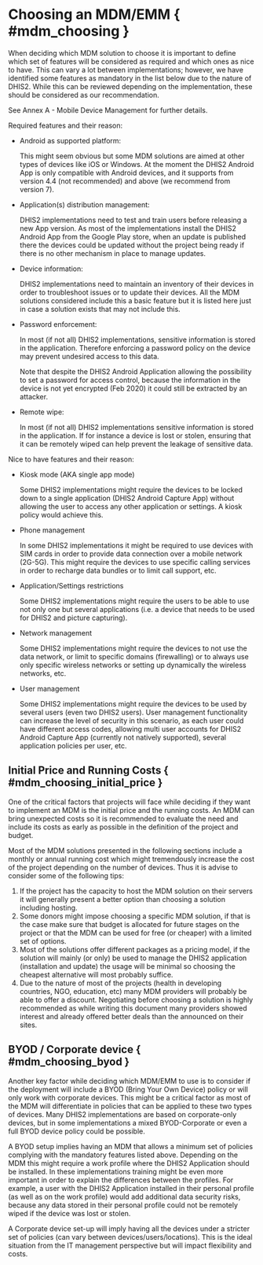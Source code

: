 # Choosing an MDM/EMM { #mdm_choosing }

When deciding which MDM solution to choose it is important to define which set of features will be considered as required and which ones as nice to have. This can vary a lot between implementations; however, we have identified some features as mandatory in the list below due to the nature of DHIS2. While this can be reviewed depending on the implementation, these should be considered as our recommendation.

See Annex A - Mobile Device Management for further details.

Required features and their reason:

* Android as supported platform:

    This might seem obvious but some MDM solutions are aimed at other types of devices like iOS or Windows. At the moment the DHIS2 Android App is only compatible with Android devices, and it supports from version 4.4 (not recommended) and above (we recommend from version 7).

* Application(s) distribution management: 

    DHIS2 implementations need to test and train users before releasing a new App version. As most of the implementations install the DHIS2 Android App from the Google Play store, when an update is published there the devices could be updated without the project being ready if there is no other mechanism in place to manage updates.

* Device information:

    DHIS2 implementations need to maintain an inventory of their devices in order to troubleshoot issues or to update their devices. All the MDM solutions considered include this a basic feature but it is listed here just in case a solution exists that may not include this.

* Password enforcement:

    In most (if not all) DHIS2 implementations, sensitive information is stored in the application. Therefore enforcing a password policy on the device may prevent undesired access to this data.


    Note that despite the DHIS2 Android Application allowing the possibility to set a password for access control, because the information in the device is not yet encrypted (Feb 2020) it could still be extracted by an attacker.

* Remote wipe:

    In most (if not all) DHIS2 implementations sensitive information is stored in the application. If for instance a device is lost or stolen, ensuring that it can be remotely wiped can help prevent the leakage of sensitive data.


Nice to have features and their reason:

* Kiosk mode (AKA single app mode)

    Some DHIS2 implementations might require the devices to be locked down to a single application (DHIS2 Android Capture App) without allowing the user to access any other application or settings. A kiosk policy would achieve this.

* Phone management

    In some DHIS2 implementations it might be required to use devices with SIM cards in order to provide data connection over a mobile network (2G-5G). This might require the devices to use specific calling services in order to recharge data bundles or to limit call support, etc.

* Application/Settings restrictions

    Some DHIS2 implementations might require the users to be able to use not only one but several applications (i.e. a device that needs to be used for DHIS2 and picture capturing). 

* Network management

    Some DHIS2 implementations might require the devices to not use the data network, or limit to specific domains (firewalling) or to always use only specific wireless networks or setting up dynamically the wireless networks, etc. 

* User management

    Some DHIS2 implementations might require the devices to be used by several users (even two DHIS2 users). User management functionality can increase the level of security in this scenario, as each user could have different access codes, allowing multi user accounts for DHIS2 Android Capture App (currently not natively supported), several application policies per user, etc.

## Initial Price and Running Costs { #mdm_choosing_initial_price }

One of the critical factors that projects will face while deciding if they want to implement an MDM is the initial price and the running costs. An MDM can bring unexpected costs so it is recommended to evaluate the need and include its costs as early as possible in the definition of the project and budget.

Most of the MDM solutions presented in the following sections include a monthly or annual running cost which might tremendously increase the cost of the project depending on the number of devices. Thus it is advise to consider some of the following tips:

1. If the project has the capacity to host the MDM solution on their servers it will generally present a better option than choosing a solution including hosting.
2. Some donors might impose choosing a specific MDM solution, if that is the case make sure that budget is allocated for future stages on the project or that the MDM can be used for free (or cheaper) with a limited set of options.
3. Most of the solutions offer different packages as a pricing model, if the solution will mainly (or only) be used to manage the DHIS2 application (installation and update) the usage will be minimal so choosing the cheapest alternative will most probably suffice.
4. Due to the nature of most of the projects (health in developing countries, NGO, education, etc) many MDM providers will probably be able to offer a discount. Negotiating before choosing a solution is highly recommended as while writing this document many providers showed interest and already offered better deals than the announced on their sites.

## BYOD / Corporate device { #mdm_choosing_byod }

Another key factor while deciding which MDM/EMM to use is to consider if the deployment will include a BYOD (Bring Your Own Device) policy or will only work with corporate devices. This might be a critical factor as most of the MDM will differentiate in policies that can be applied to these two types of devices. Many DHIS2 implementations are based on corporate-only devices, but in some implementations a mixed BYOD-Corporate or even a full BYOD device policy could be possible.


A BYOD setup implies having an MDM that allows a minimum set of policies complying with the mandatory features listed above. Depending on the MDM this might require a work profile where the DHIS2 Application should be installed. In these implementations training might be even more important in order to explain the differences between the profiles. For example, a user with the DHIS2 Application installed in their personal profile (as well as on the work profile) would add additional data security risks, because any data stored in their personal profile could not be remotely wiped if the device was lost or stolen.


A Corporate device set-up will imply having all the devices under a stricter set of policies (can vary between devices/users/locations). This is the ideal situation from the IT management perspective but will impact flexibility and costs.
